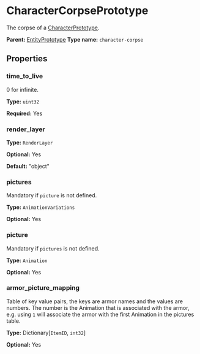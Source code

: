 # CharacterCorpsePrototype

The corpse of a [CharacterPrototype](prototype:CharacterPrototype).

**Parent:** [EntityPrototype](EntityPrototype.md)
**Type name:** `character-corpse`

## Properties

### time_to_live

0 for infinite.

**Type:** `uint32`

**Required:** Yes

### render_layer

**Type:** `RenderLayer`

**Optional:** Yes

**Default:** "object"

### pictures

Mandatory if `picture` is not defined.

**Type:** `AnimationVariations`

**Optional:** Yes

### picture

Mandatory if `pictures` is not defined.

**Type:** `Animation`

**Optional:** Yes

### armor_picture_mapping

Table of key value pairs, the keys are armor names and the values are numbers. The number is the Animation that is associated with the armor, e.g. using `1` will associate the armor with the first Animation in the pictures table.

**Type:** Dictionary[`ItemID`, `int32`]

**Optional:** Yes

